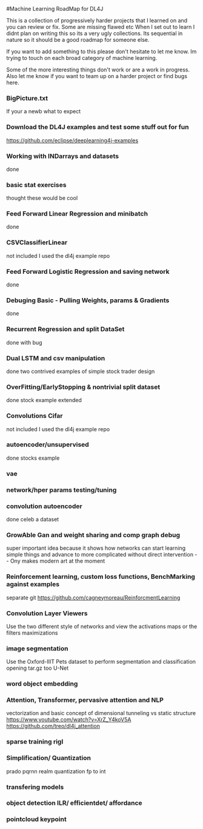 #Machine Learning RoadMap for DL4J

This is a collection of progressively harder projects that I learned on and you can review or fix. Some are missing flawed etc
When I set out to learn I didnt plan on writing this so its a very ugly collections.
Its sequential in nature so it should be a good roadmap for someone else.


If you want to add something to this please don't hesitate to let me know.
Im trying to touch on each broad category of machine learning.

Some of the more interesting things don't work or are a work in progress.
Also let me know if you want to team up on a harder project or find bugs here.


### BigPicture.txt
   If your a newb what to expect

### Download the DL4J examples and test some stuff out for fun
https://github.com/eclipse/deeplearning4j-examples

### Working with INDarrays and datasets
done

### basic stat exercises
thought these would be cool

### Feed Forward Linear Regression and minibatch
done

### CSVClassifierLinear
not included I used the dl4j example repo

### Feed Forward Logistic Regression and saving network
done

### Debuging Basic - Pulling Weights, params & Gradients
done

### Recurrent Regression and split DataSet
done with bug

### Dual LSTM and csv manipulation
 done two contrived examples of
        simple stock trader design

### OverFitting/EarlyStopping & nontrivial split dataset
done stock example extended

### Convolutions Cifar
not included I used the dl4j example repo

### autoencoder/unsupervised
done stocks example

### vae

### network/hper params testing/tuning

### convolution autoencoder
done celeb a dataset

### GrowAble Gan and weight sharing and comp graph debug
super important idea because it shows how networks can start learning
simple things and advance to more complicated without direct intervention
-- Ony makes modern art at the moment


### Reinforcement learning, custom loss  functions, BenchMarking against examples
separate git
https://github.com/cagneymoreau/ReinforcmentLearning


### Convolution Layer Viewers
Use the two different style of networks and view
the activations maps or the filters maximizations


### image segmentation
Use the Oxford-IIIT Pets dataset to perform segmentation and classification
opening tar.gz too
U-Net



### word object embedding


### Attention, Transformer, pervasive attention and NLP
vectorization and basic concept of dimensional tunneling vs static structure
https://www.youtube.com/watch?v=XrZ_Y4koV5A
 https://github.com/treo/dl4j_attention


### sparse training rigl


### Simplification/ Quantization
prado pqrnn realm
quantization fp to int


### transfering models



### object detection ILR/ efficientdet/ affordance


### pointcloud keypoint





